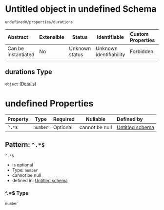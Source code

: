 # Untitled object in undefined Schema

```txt
undefined#/properties/durations
```




| Abstract            | Extensible | Status         | Identifiable            | Custom Properties | Additional Properties | Access Restrictions | Defined In                                                                                      |
| :------------------ | ---------- | -------------- | ----------------------- | :---------------- | --------------------- | ------------------- | ----------------------------------------------------------------------------------------------- |
| Can be instantiated | No         | Unknown status | Unknown identifiability | Forbidden         | Allowed               | none                | [test_result.schema.json\*](../../../spec/0.0.1/test_result.schema.json "open original schema") |

## durations Type

`object` ([Details](test_result-properties-durations.md))

# undefined Properties

| Property | Type     | Required | Nullable       | Defined by                                                                                                                          |
| :------- | -------- | -------- | -------------- | :---------------------------------------------------------------------------------------------------------------------------------- |
| `^.*$`   | `number` | Optional | cannot be null | [Untitled schema](test_result-properties-durations-patternproperties-.md "undefined#/properties/durations/patternProperties/^.\*$") |

## Pattern: `^.*$`




`^.*$`

-   is optional
-   Type: `number`
-   cannot be null
-   defined in: [Untitled schema](test_result-properties-durations-patternproperties-.md "undefined#/properties/durations/patternProperties/^.\*$")

### ^.\*$ Type

`number`
